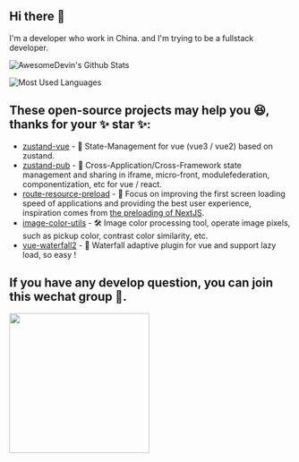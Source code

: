 ## Hi there 👋
I'm a developer who work in China. and I'm trying to be a fullstack developer.

![AwesomeDevin's Github Stats](https://github-readme-stats-git-masterrstaa-rickstaa.vercel.app/api?username=awesomedevin&show_icons=true&theme=highcontrast&count_private=true&border_radius=50%&include_all_commits=true&hide_border=true&icon_color=red)

![Most Used Languages](https://github-readme-stats-git-masterrstaa-rickstaa.vercel.app/api/top-langs/?username=awesomedevin&theme=highcontrast&layout=compact&border_radius=50%&hide_border=true)

## These open-source projects may help you 😆, thanks for your ✨ star ✨:
- [zustand-vue](https://github.com/AwesomeDevin/zustand-vue) - 🐻 State-Management for vue (vue3 / vue2) based on zustand.
- [zustand-pub](https://github.com/AwesomeDevin/zustand-pub) - 🐻 Cross-Application/Cross-Framework state management and sharing in iframe, micro-front, modulefederation, componentization, etc for vue / react.
- [route-resource-preload](https://github.com/AwesomeDevin/route-resource-preload) - 🚀 Focus on improving the first screen loading speed of applications and providing the best user experience, inspiration comes from [the preloading of NextJS](https://web.dev/route-prefetching-in-nextjs/).  
- [image-color-utils](https://github.com/AwesomeDevin/ImageColorUtils) - 🛠 Image color processing tool, operate image pixels, such as pickup color, contrast color similarity, etc.
- [vue-waterfall2](https://github.com/AwesomeDevin/vue-waterfall2) - 🧩 Waterfall adaptive plugin for vue and support lazy load, so easy !


## If you have any develop question, you can join this wechat group 📖.
<img src="https://github.com/AwesomeDevin/AwesomeDevin/assets/22369504/d02c922a-1b3c-49ea-99de-d4891ff525d9" width="250" />


<!-- 
[![AwesomeDevin's GitHub stats](https://github-readme-stats.vercel.app/api?username=awesomedevin&show_icons=true&theme=highcontrast)](https://github.com/anuraghazra/github-readme-stats)

[![Most Used Languages](https://github-readme-stats.vercel.app/api/top-langs/?username=awesomedevin&layout=compact&theme=highcontrast&border_radius=50%&hide_border=true)](https://github.com/anuraghazra/github-readme-stats)
 -->
<!--
**AwesomeDevin/AwesomeDevin** is a ✨ _special_ ✨ repository because its `README.md` (this file) appears on your GitHub profile.

Here are some ideas to get you started:

- 🔭 I’m currently working on ...
- 🌱 I’m currently learning ...
- 👯 I’m looking to collaborate on ...
- 🤔 I’m looking for help with ...
- 💬 Ask me about ...
- 📫 How to reach me: ...
- 😄 Pronouns: ...
- ⚡ Fun fact: ...
-->


